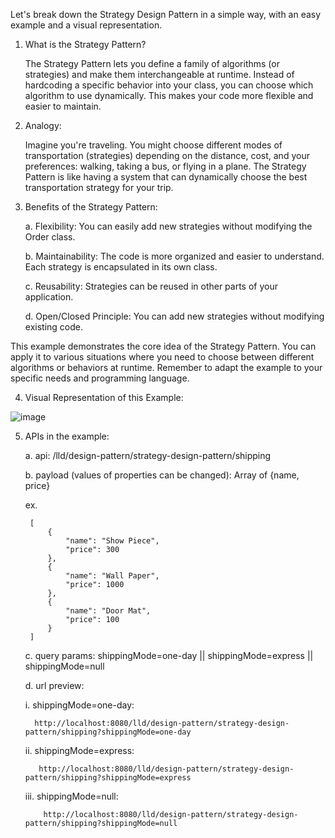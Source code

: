 Let's break down the Strategy Design Pattern in a simple way, with an easy example and a visual representation.

1. What is the Strategy Pattern?

   The Strategy Pattern lets you define a family of algorithms (or strategies) and make them interchangeable at runtime.  Instead of hardcoding a specific behavior into your class, you can choose which algorithm to use dynamically.  This makes your code more flexible and easier to maintain.

2. Analogy:

   Imagine you're traveling. You might choose different modes of transportation (strategies) depending on the distance, cost, and your preferences: walking, taking a bus, or flying in a plane.  The Strategy Pattern is like having a system that can dynamically choose the best transportation strategy for your trip.

3. Benefits of the Strategy Pattern:

   a. Flexibility: You can easily add new strategies without modifying the Order class.
   
   b. Maintainability: The code is more organized and easier to understand. Each strategy is encapsulated in its own class.
   
   c. Reusability: Strategies can be reused in other parts of your application.
   
   d. Open/Closed Principle: You can add new strategies without modifying existing code.
   
This example demonstrates the core idea of the Strategy Pattern. You can apply it to various situations where you need to choose between different algorithms or behaviors at runtime.  Remember to adapt the example to your specific needs and programming language.

4. Visual Representation of this Example:

![image](https://github.com/user-attachments/assets/b1837c77-fe4f-470f-b485-9983dabbf94a)

5. APIs in the example:

   a. api: /lld/design-pattern/strategy-design-pattern/shipping
   
   b. payload (values of properties can be changed): Array of {name, price}

   ex.

   		[
   			{
   				"name": "Show Piece",
   				"price": 300
   			},
   			{
   				"name": "Wall Paper",
   				"price": 1000
   			},
   			{
   				"name": "Door Mat",
   				"price": 100
   			}
   		]
   
   c. query params: shippingMode=one-day || shippingMode=express || shippingMode=null
   
   d. url preview:

	  i. shippingMode=one-day:
   
         http://localhost:8080/lld/design-pattern/strategy-design-pattern/shipping?shippingMode=one-day
   
     ii. shippingMode=express:
   
          http://localhost:8080/lld/design-pattern/strategy-design-pattern/shipping?shippingMode=express
   
     iii. shippingMode=null:
   
           http://localhost:8080/lld/design-pattern/strategy-design-pattern/shipping?shippingMode=null




